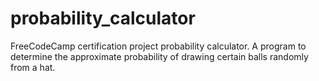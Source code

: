 # probability_calculator
FreeCodeCamp certification project probability calculator. A program to determine the approximate probability of drawing certain balls randomly from a hat.
